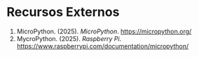 # Recursos Externos

1. MicroPython. (2025). *MicroPython*. <a id="micropython">https://micropython.org/</a>
2. MycroPython. (2025). *Raspberry Pi*. <a id="mycropyhton">https://www.raspberrypi.com/documentation/micropython/</a>